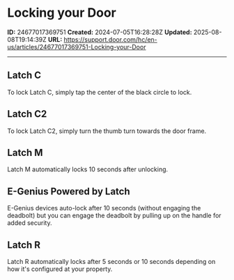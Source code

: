 # Locking your Door

**ID:** 24677017369751
**Created:** 2024-07-05T16:28:28Z
**Updated:** 2025-08-08T19:14:39Z
**URL:** https://support.door.com/hc/en-us/articles/24677017369751-Locking-your-Door

---

<h2 id="h_01J21VFDVJXKDW5X61BE5VY82V">Latch C</h2>
<p>To lock Latch C, simply tap the center of the black circle to lock.</p>
<h2 id="h_01J21VFDVJTB7B8XNFVNAHVG62">Latch C2</h2>
<p>To lock Latch C2, simply turn the thumb turn towards the door frame.</p>
<h2 id="h_01J21VFDVJBJ2X3B0CJ2T50A3Z">Latch M</h2>
<p>Latch M automatically locks 10 seconds after unlocking.</p>
<h2 id="h_01J21VFDVJHSQSA3ZWWTP94T2Q">E-Genius Powered by Latch</h2>
<p>E-Genius devices auto-lock after 10 seconds (without engaging the deadbolt) but you can engage the deadbolt by pulling up on the handle for added security.</p>
<h2 id="h_01J21VFDVJE53B8B1BTPKJG3TC">Latch R</h2>
<p>Latch R automatically locks after 5 seconds or 10 seconds depending on how it's configured at your property.</p>
